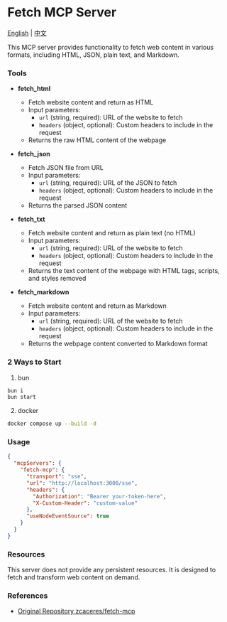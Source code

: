 # Fetch MCP Server

[English](./README.md) | [中文](./README_ZH.md)

This MCP server provides functionality to fetch web content in various formats, including HTML, JSON, plain text, and Markdown.

### Tools

- **fetch_html**

  - Fetch website content and return as HTML
  - Input parameters:
    - `url` (string, required): URL of the website to fetch
    - `headers` (object, optional): Custom headers to include in the request
  - Returns the raw HTML content of the webpage

- **fetch_json**

  - Fetch JSON file from URL
  - Input parameters:
    - `url` (string, required): URL of the JSON to fetch
    - `headers` (object, optional): Custom headers to include in the request
  - Returns the parsed JSON content

- **fetch_txt**

  - Fetch website content and return as plain text (no HTML)
  - Input parameters:
    - `url` (string, required): URL of the website to fetch
    - `headers` (object, optional): Custom headers to include in the request
  - Returns the text content of the webpage with HTML tags, scripts, and styles removed

- **fetch_markdown**
  - Fetch website content and return as Markdown
  - Input parameters:
    - `url` (string, required): URL of the website to fetch
    - `headers` (object, optional): Custom headers to include in the request
  - Returns the webpage content converted to Markdown format

### 2 Ways to Start

1. bun

```bash
bun i
bun start
```

2. docker

```bash
docker compose up --build -d
```

### Usage

```json
{
  "mcpServers": {
    "fetch-mcp": {
      "transport": "sse",
      "url": "http://localhost:3000/sse",
      "headers": {
        "Authorization": "Bearer your-token-here",
        "X-Custom-Header": "custom-value"
      },
      "useNodeEventSource": true
    }
  }
}
```

### Resources

This server does not provide any persistent resources. It is designed to fetch and transform web content on demand.

### References

- [Original Repository zcaceres/fetch-mcp](https://github.com/zcaceres/fetch-mcp)

